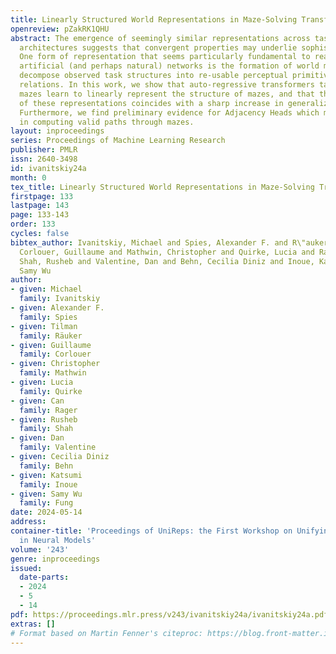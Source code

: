 ```yaml
---
title: Linearly Structured World Representations in Maze-Solving Transformers
openreview: pZakRK1QHU
abstract: The emergence of seemingly similar representations across tasks and neural
  architectures suggests that convergent properties may underlie sophisticated behavior.
  One form of representation that seems particularly fundamental to reasoning in many
  artificial (and perhaps natural) networks is the formation of world models, which
  decompose observed task structures into re-usable perceptual primitives and task-relevant
  relations. In this work, we show that auto-regressive transformers tasked with solving
  mazes learn to linearly represent the structure of mazes, and that the formation
  of these representations coincides with a sharp increase in generalization performance.
  Furthermore, we find preliminary evidence for Adjacency Heads which may play a role
  in computing valid paths through mazes.
layout: inproceedings
series: Proceedings of Machine Learning Research
publisher: PMLR
issn: 2640-3498
id: ivanitskiy24a
month: 0
tex_title: Linearly Structured World Representations in Maze-Solving Transformers
firstpage: 133
lastpage: 143
page: 133-143
order: 133
cycles: false
bibtex_author: Ivanitskiy, Michael and Spies, Alexander F. and R\"auker, Tilman and
  Corlouer, Guillaume and Mathwin, Christopher and Quirke, Lucia and Rager, Can and
  Shah, Rusheb and Valentine, Dan and Behn, Cecilia Diniz and Inoue, Katsumi and Fung,
  Samy Wu
author:
- given: Michael
  family: Ivanitskiy
- given: Alexander F.
  family: Spies
- given: Tilman
  family: Räuker
- given: Guillaume
  family: Corlouer
- given: Christopher
  family: Mathwin
- given: Lucia
  family: Quirke
- given: Can
  family: Rager
- given: Rusheb
  family: Shah
- given: Dan
  family: Valentine
- given: Cecilia Diniz
  family: Behn
- given: Katsumi
  family: Inoue
- given: Samy Wu
  family: Fung
date: 2024-05-14
address:
container-title: 'Proceedings of UniReps: the First Workshop on Unifying Representations
  in Neural Models'
volume: '243'
genre: inproceedings
issued:
  date-parts:
  - 2024
  - 5
  - 14
pdf: https://proceedings.mlr.press/v243/ivanitskiy24a/ivanitskiy24a.pdf
extras: []
# Format based on Martin Fenner's citeproc: https://blog.front-matter.io/posts/citeproc-yaml-for-bibliographies/
---
```

